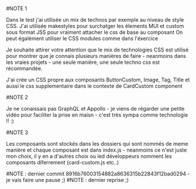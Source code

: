 #NOTE 1

Dans le test j'ai utilisée un mix de technos par exemple au niveau de style CSS.
J'ai utilisée makestyles pour surchatger les élements MUI et custom sous format JSS pour vraiment attacher le css de base au composant
On peut égalément utiliser le CSS modules comme dans l'éxercice

Je souhaite attirer votre attention que le mix de technologies CSS est utilisé pour montrer que je connais plusieurs manières de faire - neanmoins dans les vraies projets - une seule manière, une seule techno css est récommandée.

J'ai crée un CSS propre aux composants ButtonCustom, Image, Tag, Title et aussi le css supplementaire dans le contexte de CardCustom component


#NOTE 2

Je ne conaissais pas GraphQL et Appollo - je viens de régarder une petite vidéo pour faciliter la prise en maisn - c'est très sympa comme technologie !! :)

#NOTE 3

Les composants sont stockés dans les dossiers qui sont nommés de meme manière et chaque composant est dans index.js - neanmoins ce n'est juste mon choix, il y en a d'autres choix ou led développeurs nomment les composants diferrement (card-custom.js etc..)


#NOTE :  dernier  commit 8916b76003154882a8636315b22843f12bad0294  - je vais faire une pause ;)
#NOTE :  dernier  reprise ;)